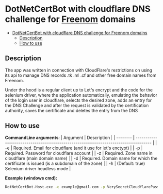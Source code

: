 # DotNetCertBot with cloudflare DNS challenge for [Freenom](https://freenom.com) domains

- [DotNetCertBot with cloudflare DNS challenge for Freenom domains](#dotnetcertbot-with-cloudflare-dns-challenge-for-freenom-domains)
  - [Description](#description)
  - [How to use](#how-to-use)

## Description
The app was written in connection with CloudFlare's restrictions on using its api to manage DNS records .tk .ml .cf and other free domain names from Freenom.

Under the hood is a regular client up to Let's encrypt and the code for the selenium driver, where the application automatically, emulating the behavior of the login user in cloudflare, selects the desired zone, adds an entry for the DNS Challenge and after the request is validated by the certification authority, saves the certificate and deletes the entry from the DNS

## How to use
**CommandLine arguments**:
| Argument |                                      Description                                       |
| -------- | -------------------------------------------------------------------------------------- |
| -e       | Required. Email for cloudflare (and it use for let's enctypt)                          |
| -p       | Required. Password for cloudflare account                                              |
| -z       | Required. Zone name in cloudflare (main domain name)                                   |
| -d       | Required. Domain name for which the certificate is issued (is a subdomain of the zone) |
| -h       | (Default: true) Selenium driver headless mode                                          |

**Example (windows cmd):**
```cmd
DotNetCertBot.Host.exe -e example@gmail.com -p VerySecretCloudflarePass -z example.tk -d subdomain.example.tk
```